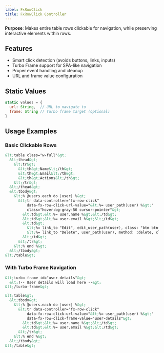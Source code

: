 ```yaml
---
label: FxRowClick
title: FxRowClick Controller
---
```


**Purpose**: Makes entire table rows clickable for navigation, while preserving interactive elements within rows.

## Features
- Smart click detection (avoids buttons, links, inputs)
- Turbo Frame support for SPA-like navigation
- Proper event handling and cleanup
- URL and frame value configuration

## Static Values
```javascript
static values = {
  url: String,  // URL to navigate to
  frame: String // Turbo frame target (optional)
}
```

## Usage Examples

### Basic Clickable Rows
```html
&lt;table class="w-full"&gt;
  &lt;thead&gt;
    &lt;tr&gt;
      &lt;th&gt;Name&lt;/th&gt;
      &lt;th&gt;Email&lt;/th&gt;
      &lt;th&gt;Actions&lt;/th&gt;
    &lt;/tr&gt;
  &lt;/thead&gt;
  &lt;tbody&gt;
    &lt;% @users.each do |user| %&gt;
      &lt;tr data-controller="fx-row-click"
          data-fx-row-click-url-value="&lt;%= user_path(user) %&gt;"
          class="hover:bg-gray-50 cursor-pointer"&gt;
        &lt;td&gt;&lt;%= user.name %&gt;&lt;/td&gt;
        &lt;td&gt;&lt;%= user.email %&gt;&lt;/td&gt;
        &lt;td&gt;
          &lt;%= link_to "Edit", edit_user_path(user), class: "btn btn-sm" %&gt;
          &lt;%= link_to "Delete", user_path(user), method: :delete, class: "btn btn-sm" %&gt;
        &lt;/td&gt;
      &lt;/tr&gt;
    &lt;% end %&gt;
  &lt;/tbody&gt;
&lt;/table&gt;
```

### With Turbo Frame Navigation
```html
&lt;turbo-frame id="user-details"&gt;
  &lt;!-- User details will load here --&gt;
&lt;/turbo-frame&gt;

&lt;table&gt;
  &lt;tbody&gt;
    &lt;% @users.each do |user| %&gt;
      &lt;tr data-controller="fx-row-click"
          data-fx-row-click-url-value="&lt;%= user_path(user) %&gt;"
          data-fx-row-click-frame-value="user-details"&gt;
        &lt;td&gt;&lt;%= user.name %&gt;&lt;/td&gt;
        &lt;td&gt;&lt;%= user.email %&gt;&lt;/td&gt;
      &lt;/tr&gt;
    &lt;% end %&gt;
  &lt;/tbody&gt;
&lt;/table&gt;
```